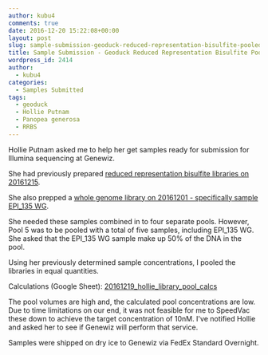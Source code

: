 ```yaml
---
author: kubu4
comments: true
date: 2016-12-20 15:22:08+00:00
layout: post
slug: sample-submission-geoduck-reduced-representation-bisulfite-pooled-libraries
title: Sample Submission - Geoduck Reduced Representation Bisulfite Pooled Libraries
wordpress_id: 2414
author:
  - kubu4
categories:
  - Samples Submitted
tags:
  - geoduck
  - Hollie Putnam
  - Panopea generosa
  - RRBS
---
```


Hollie Putnam asked me to help her get samples ready for submission for Illumina sequencing at Genewiz.

She had previously prepared [reduced representation bisulfite libraries on 20161215](httpss://hputnam.github.io/Putnam_Lab_Notebook/Geoduck-RRBS-Library-Prep-part-3/).

She also prepped a [whole genome library on 20161201 - specifically sample EPI_135 WG](httpss://hputnam.github.io/Putnam_Lab_Notebook/Geoduck_RRBS_Library_Prep/).

She needed these samples combined in to four separate pools. However, Pool 5 was to be pooled with a total of five samples, including EPI_135 WG. She asked that the EPI_135 WG sample make up 50% of the DNA in the pool.

Using her previously determined sample concentrations, I pooled the libraries in equal quantities.

Calculations (Google Sheet): [20161219_hollie_library_pool_calcs](httpss://docs.google.com/spreadsheets/d/1mOf7zOJhwH_Lhe8Ud5sNuqwOpIH52omCTh9DLxR_Fsk/edit?usp=sharing)

The pool volumes are high and, the calculated pool concentrations are low. Due to time limitations on our end, it was not feasible for me to SpeedVac these down to achieve the target concentration of 10nM. I've notified Hollie and asked her to see if Genewiz will perform that service.

Samples were shipped on dry ice to Genewiz via FedEx Standard Overnight.
